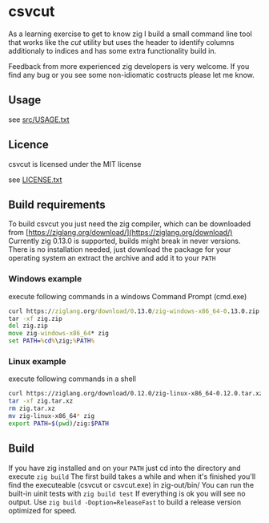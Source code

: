 # csvcut

As a learning exercise to get to know zig I build a small command line tool that works like the *cut* utility but uses the header to identify columns additionaly to indices and has some extra functionality build in.

Feedback from more experienced zig developers is very welcome.
If you find any bug or you see some non-idiomatic costructs please let me know.

## Usage
see [src/USAGE.txt](https://github.com/SuSonicTH/csvcut/blob/master/src/USAGE.txt)

## Licence
csvcut is licensed under the MIT license

see [LICENSE.txt](https://github.com/SuSonicTH/csvcut/blob/master/LICENSE.txt)

## Build requirements
To build csvcut you just need the zig compiler, which can be downloaded from [https://ziglang.org/download/](https://ziglang.org/download/) 
Currently zig 0.13.0 is supported, builds might break in never versions.
There is no installation needed, just download the package for your operating system an extract the archive and add it to your `PATH`

### Windows example
execute following commands in a windows Command Prompt (cmd.exe)
```cmd
curl https://ziglang.org/download/0.13.0/zig-windows-x86_64-0.13.0.zip --output zig.zip
tar -xf zig.zip
del zig.zip
move zig-windows-x86_64* zig
set PATH=%cd%\zig;%PATH%
```

### Linux example
execute following commands in a shell
```bash
curl https://ziglang.org/download/0.12.0/zig-linux-x86_64-0.12.0.tar.xz --output zig.tar.xz
tar -xf zig.tar.xz
rm zig.tar.xz
mv zig-linux-x86_64* zig
export PATH=$(pwd)/zig:$PATH
```

## Build
If you have zig installed and on your `PATH` just cd into the directory and execute `zig build`
The first build takes a while and when it's finished you'll find the executeable (csvcut or csvcut.exe) in zig-out/bin/
You can run the built-in uinit tests with `zig build test` If everything is ok you will see no output.
Use `zig build -Doption=ReleaseFast` to build a release version optimized for speed.
